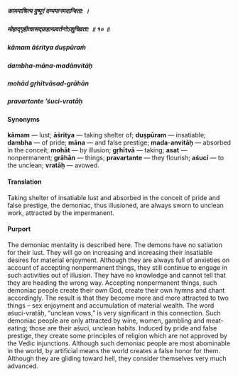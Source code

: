 ##### काममाश्रित्य दुष्पूरं दम्भमानमदान्विता: ।
##### मोहाद्गृहीत्वासद्ग्राहान्प्रवर्तन्तेऽशुचिव्रता: ॥ १० ॥

##### kāmam āśritya duṣpūraṁ
##### dambha-māna-madānvitāḥ
##### mohād gṛhītvāsad-grāhān
##### pravartante ’śuci-vratāḥ

#### Synonyms

**kāmam** — lust; **āśritya** — taking shelter of; **duṣpūram** — insatiable; **dambha** — of pride; **māna** — and false prestige; **mada**-**anvitāḥ** — absorbed in the conceit; **mohāt** — by illusion; **gṛhītvā** — taking; **asat** — nonpermanent; **grāhān** — things; **pravartante** — they flourish; **aśuci** — to the unclean; **vratāḥ** — avowed.

#### Translation

Taking shelter of insatiable lust and absorbed in the conceit of pride and false prestige, the demoniac, thus illusioned, are always sworn to unclean work, attracted by the impermanent.

#### Purport

The demoniac mentality is described here. The demons have no satiation for their lust. They will go on increasing and increasing their insatiable desires for material enjoyment. Although they are always full of anxieties on account of accepting nonpermanent things, they still continue to engage in such activities out of illusion. They have no knowledge and cannot tell that they are heading the wrong way. Accepting nonpermanent things, such demoniac people create their own God, create their own hymns and chant accordingly. The result is that they become more and more attracted to two things – sex enjoyment and accumulation of material wealth. The word aśuci-vratāḥ, “unclean vows,” is very significant in this connection. Such demoniac people are only attracted by wine, women, gambling and meat-eating; those are their aśuci, unclean habits. Induced by pride and false prestige, they create some principles of religion which are not approved by the Vedic injunctions. Although such demoniac people are most abominable in the world, by artificial means the world creates a false honor for them. Although they are gliding toward hell, they consider themselves very much advanced.